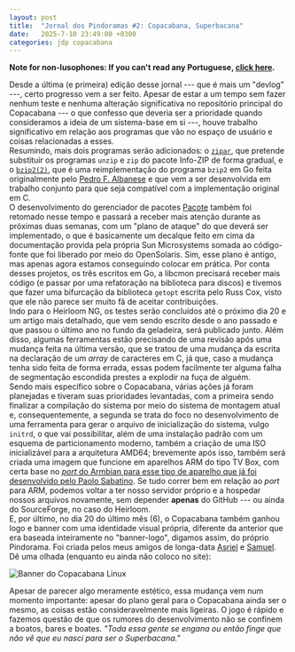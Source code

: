 ```yaml
---
layout: post
title:  "Jornal dos Pindoramas #2: Copacabana, Superbacana"
date:   2025-7-10 23:49:00 +0300
categories: jdp copacabana
---
```


**Note for non-lusophones: If you can't read any Portuguese, [click here]().**

Desde a última (e primeira) edição desse jornal --- que é mais um "devlog" ---,
certo progresso vem a ser feito. Apesar de estar a um tempo sem fazer nenhum
teste e nenhuma alteração significativa no repositório principal do Copacabana
--- o que confesso que deveria ser a prioridade quando consideramos a ideia de
um sistema-base em si ---, houve trabalho significativo em relação aos
programas que vão no espaço de usuário e coisas relacionadas a esses.  
Resumindo, mais dois programas serão adicionados: o
[``zipar``](https://github.com/Projeto-Pindorama/zipar), que pretende substituir
os programas ``unzip`` e ``zip`` do pacote Info-ZIP de forma gradual, e o
[``bzip2(2)``](https://github.com/pedroalbanese/bzip2), que é uma reimplementação
do programa ``bzip2`` em Go feita originalmente pelo
[Pedro F. Albanese](http://albanese.atwebpages.com) e que vem a ser desenvolvida
em trabalho conjunto para que seja compatível com a implementação original em C.  
O desenvolvimento do gerenciador de pacotes
[Pacote](https://github.com/Projeto-Pindorama/pacote)
também foi retomado nesse tempo e passará a receber mais atenção durante as
próximas duas semanas, com um "plano de ataque" do que deverá ser implementado, o
que é basicamente um decalque feito em cima da documentação provida pela própria
Sun Microsystems somada ao código-fonte que foi liberado por meio do OpenSolaris.
Sim, esse plano é antigo, mas apenas agora estamos conseguindo colocar em prática. 
Por conta desses projetos, os três escritos em Go, a libcmon precisará receber
mais código (e passar por uma refatoração na biblioteca para discos) e tivemos
que fazer uma bifurcação da biblioteca ``getopt`` escrita pelo Russ Cox, visto
que ele não parece ser muito fã de aceitar contribuições.   
Indo para o Heirloom NG, os testes serão concluídos até o próximo dia 20 e
um artigo mais detalhado, que vem sendo escrito desde o ano passado e que passou
o último ano no fundo da geladeira, será publicado junto. Além disso, algumas
ferramentas estão precisando de uma revisão após uma mudança feita na última
versão, que se tratou de uma mudança da escrita na declaração de um _array_ de
caracteres em C, já que, caso a mudança tenha sido feita de forma errada, essas
podem facilmente ter alguma falha de segmentação escondida prestes a explodir na
fuça de alguém.  
Sendo mais específico sobre o Copacabana, várias ações já foram planejadas e
tiveram suas prioridades levantadas, com a primeira sendo finalizar a compilação
do sistema por meio do sistema de montagem atual e, consequentemente, a segunda
se trata do foco no desenvolvimento de uma ferramenta para gerar o arquivo de
inicialização do sistema, vulgo ``initrd``, o que vai possibilitar, além de uma
instalação padrão com um esquema de particionamento moderno, também a criação de
uma ISO inicializável para a arquitetura AMD64; brevemente após isso, também será
criada uma imagem que funcione em aparelhos ARM do tipo TV Box, com certa base no
[_port_ do Armbian para esse tipo de aparelho que já foi desenvolvido pelo Paolo
Sabatino](https://github.com/paolosabatino/armbian-build). Se tudo correr bem em
relação ao _port_ para ARM, podemos voltar a ter nosso servidor próprio e a
hospedar nossos arquivos novamente, sem depender __apenas__ do GitHub --- ou
ainda do SourceForge, no caso do Heirloom.  
E, por último, no dia 20 do último mês (6), o Copacabana também ganhou logo e
banner com uma identidade visual própria, diferente da anterior que era baseada
inteiramente no "banner-logo", digamos assim, do próprio Pindorama. Foi criada
pelos meus amigos de longa-data [Asriel](https://github.com/asriel8691) e
[Samuel](https://www.youtube.com/channel/UCQVzi7rdAdFPgWSm_DkNUdA).
Dê uma olhada (enquanto eu ainda não coloco no site):

![Banner do Copacabana Linux](https://raw.githubusercontent.com/Projeto-Pindorama/artworks/refs/heads/master/Pindorama%20Copacabana%20Banner/banner%20degrad%C3%AA.png)

Apesar de parecer algo meramente estético, essa mudança vem num momento
importante: apesar do plano geral para o Copacabana ainda ser o mesmo,
as coisas estão consideravelmente mais ligeiras. O jogo é rápido e fazemos
questão de que os rumores do desenvolvimento não se confinem a boatos, bares
e boates. _"Toda essa gente se engana ou então finge que não vê que eu nasci
para ser o Superbacana."_
